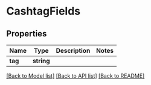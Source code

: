 # CashtagFields

## Properties
Name | Type | Description | Notes
------------ | ------------- | ------------- | -------------
**tag** | **string** |  | 

[[Back to Model list]](../../README.md#documentation-for-models) [[Back to API list]](../../README.md#documentation-for-api-endpoints) [[Back to README]](../../README.md)

